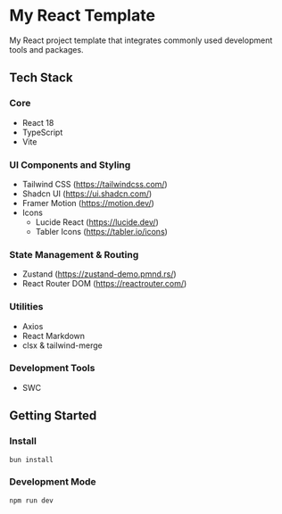 # My React Template

My React project template that integrates commonly used development tools and packages.

## Tech Stack

### Core

- React 18
- TypeScript
- Vite

### UI Components and Styling

- Tailwind CSS (https://tailwindcss.com/)
- Shadcn UI (https://ui.shadcn.com/)
- Framer Motion (https://motion.dev/)
- Icons
  - Lucide React (https://lucide.dev/)
  - Tabler Icons (https://tabler.io/icons)

### State Management & Routing

- Zustand (https://zustand-demo.pmnd.rs/)
- React Router DOM (https://reactrouter.com/)

### Utilities

- Axios
- React Markdown
- clsx & tailwind-merge

### Development Tools

- SWC

## Getting Started

### Install

```
bun install
```

### Development Mode

```
npm run dev
```
